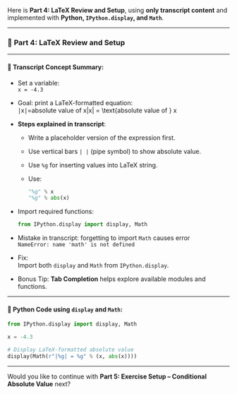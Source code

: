 Here is **Part 4: LaTeX Review and Setup**, using **only transcript content** and implemented with **Python, `IPython.display`, and `Math`**.

---

### 🧾 **Part 4: LaTeX Review and Setup**

---

#### 🧠 Transcript Concept Summary:

- Set a variable:  
    `x = -4.3`
    
- Goal: print a LaTeX-formatted equation:  
    ∣x∣=absolute value of x|x| = \text{absolute value of } x
    
- **Steps explained in transcript**:
    
    - Write a placeholder version of the expression first.
        
    - Use vertical bars `| |` (pipe symbol) to show absolute value.
        
    - Use `%g` for inserting values into LaTeX string.
        
    - Use:
        
        ```python
        "%g" % x
        "%g" % abs(x)
        ```
        
- Import required functions:
    
    ```python
    from IPython.display import display, Math
    ```
    
- Mistake in transcript: forgetting to import `Math` causes error  
    `NameError: name 'math' is not defined`
    
- Fix:  
    Import both `display` and `Math` from `IPython.display`.
    
- Bonus Tip: **Tab Completion** helps explore available modules and functions.
    

---

#### 🧪 Python Code using `display` and `Math`:

```python
from IPython.display import display, Math

x = -4.3

# Display LaTeX-formatted absolute value
display(Math(r"|%g| = %g" % (x, abs(x))))
```

---

Would you like to continue with **Part 5: Exercise Setup – Conditional Absolute Value** next?